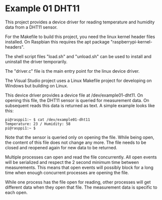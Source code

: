 Example 01 DHT11
================
This project provides a device driver for reading temperature and humidity data
from a DHT11 sensor.

For the Makefile to build this project, you need the linux kernel header files
installed. On Raspbian this requires the apt package "raspberrypi-kernel-headers".

The shell script files "load.sh" and "unload.sh" can be used to install and
uninstall the driver temporarily.

The "driver.c" file is the main entry point for the linux device driver.

The Visual Studio project uses a Linux Makefile project for developing on Windows
but building on Linux.

This device driver provides a device file at /dev/example01-dht11. On opening
this file, the DHT11 sensor is queried for measurement data. On subsequent reads
this data is returned as text. A simple example looks like this:

```
pi@rasppi1:~ $ cat /dev/example01-dht11
Temperature: 23 / Humidity: 58
pi@rasppi1:~ $
```

Note that the sensor is queried only on opening the file. While being open, the
content of this file does not change any more. The file needs to be closed
and reopened again for new data to be returned.

Multiple processes can open and read the file concurrently. All open events
will be serialized and respect the 2 second minimum time between measurements.
This means that open events will possibly block for a long time when enough
concurrent processes are opening the file.

While one process has the file open for reading, other processes will get
different data when they open that file. The measurement data is specific to
each open.
